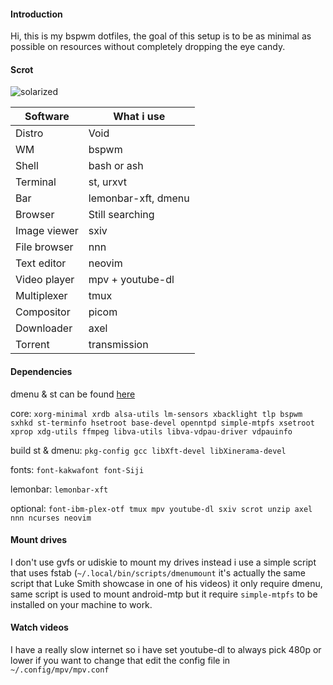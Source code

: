 #### Introduction
Hi, this is my bspwm dotfiles, the goal of this setup is to be as minimal as possible on resources without completely dropping the eye candy.

#### Scrot
![solarized](https://i.imgur.com/VYkoUge.png)

| Software  | What i use |
| ------------- | ------------- |
| Distro  | Void |
| WM  | bspwm |
| Shell  | bash or ash |
| Terminal  | st, urxvt |
| Bar  | lemonbar-xft, dmenu |
| Browser  | Still searching |
| Image viewer  | sxiv |
| File browser  | nnn |
| Text editor | neovim |
| Video player | mpv + youtube-dl |
| Multiplexer | tmux |
| Compositor | picom |
| Downloader | axel
| Torrent | transmission |

#### Dependencies
dmenu & st can be found [here](https://github.com/Speyll/suckless)<br />

core: `xorg-minimal xrdb alsa-utils lm-sensors xbacklight tlp bspwm sxhkd st-terminfo hsetroot base-devel openntpd simple-mtpfs xsetroot xprop xdg-utils ffmpeg libva-utils libva-vdpau-driver vdpauinfo`<br />

build st & dmenu: `pkg-config gcc libXft-devel libXinerama-devel`<br />

fonts: `font-kakwafont font-Siji`<br />

lemonbar: `lemonbar-xft`<br />

optional: `font-ibm-plex-otf tmux mpv youtube-dl sxiv scrot unzip axel nnn ncurses neovim`<br />

#### Mount drives
I don't use gvfs or udiskie to mount my drives instead i use a simple script that uses fstab (`~/.local/bin/scripts/dmenumount` it's actually the same script that Luke Smith showcase in one of his videos) it only require dmenu, same script is used to mount android-mtp but it require `simple-mtpfs` to be installed on your machine to work.

#### Watch videos
I have a really slow internet so i have set youtube-dl to always pick 480p or lower if you want to change that edit the config file in `~/.config/mpv/mpv.conf`
